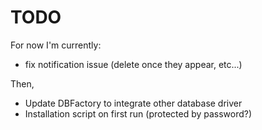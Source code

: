 # TODO

For now I'm currently:
- fix notification issue (delete once they appear, etc...)

Then,
- Update DBFactory to integrate other database driver
- Installation script on first run (protected by password?)
